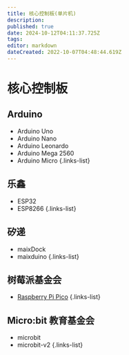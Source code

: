 ```yaml
---
title: 核心控制板(单片机)
description: 
published: true
date: 2024-10-12T04:11:37.725Z
tags: 
editor: markdown
dateCreated: 2022-10-07T04:48:44.619Z
---
```


# 核心控制板

## Arduino

- Arduino Uno
- Arduino Nano
- Arduino Leonardo
- Arduino Mega 2560
- Arduino Micro
{.links-list}

## 乐鑫

- ESP32
- ESP8266
{.links-list}

## 矽递

- maixDock
- maixduino
{.links-list}

## 树莓派基金会

- [Raspberry Pi Pico](/zh/general-hardware-guidelines/boards/raspberry-pi-pico)
{.links-list}

## Micro:bit 教育基金会

- microbit
- microbit-v2
{.links-list}